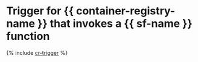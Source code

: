 # Trigger for {{ container-registry-name }} that invokes a {{ sf-name }} function

{% include [cr-trigger](../../../_includes/functions/cr-trigger.md) %}
